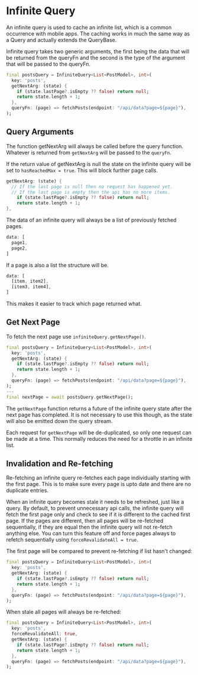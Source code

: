 # Infinite Query

An infinite query is used to cache an infinite list, which is a common occurrence with mobile apps. The caching works
in much the same way as a Query and actually extends the QueryBase.

Infinite query takes two generic arguments, the first being the data that will be returned from the queryFn and the
second is the type of the argument that will be passed to the queryFn.

```dart
final postsQuery = InfiniteQuery<List<PostModel>, int>(
  key: 'posts',
  getNextArg: (state) {
    if (state.lastPage?.isEmpty ?? false) return null;
    return state.length + 1;
  },
  queryFn: (page) => fetchPosts(endpoint: "/api/data?page=${page}"),
);
```

## Query Arguments

The function getNextArg will always be called before the query function. Whatever is returned from `getNextArg` will be
passed to the `queryFn`. 

If the return value of getNextArg is null the state on the infinite query will be set to
`hasReachedMax = true`. This will block further page calls.
```dart
getNextArg: (state) {
  // If the last page is null then no request has happened yet. 
  // If the last page is empty then the api has no more items.
    if (state.lastPage?.isEmpty ?? false) return null;
    return state.length + 1;
},
```

The data of an infinite query will always be a list of previously fetched pages. 
```dart
data: [
  page1, 
  page2,
]
```
If a page is also a list the structure will be. 

```dart
data: [
  [item, item2],
  [item3, item4],
]
```
This makes it easier to track which page returned what.

## Get Next Page
To fetch the next page use `infiniteQuery.getNextPage()`.

```dart
final postsQuery = InfiniteQuery<List<PostModel>, int>(
  key: 'posts',
  getNextArg: (state) {
    if (state.lastPage?.isEmpty ?? false) return null;
    return state.length + 1;
  },
  queryFn: (page) => fetchPosts(endpoint: "/api/data?page=${page}"),
);
---
final nextPage = await postsQuery.getNextPage();
```
The `getNextPage` function returns a future of the infinite query state after the next page has completed. It is not 
necessary to use this though, as the state will also be emitted down the query stream.

Each request for `getNextPage` will be de-duplicated, so only one request can be made at a time. This normally reduces 
the need for a throttle in an infinite list.

## Invalidation and Re-fetching

Re-fetching an infinite query re-fetches each page individually starting with the first page. This is to make sure every
page is upto date and there are no duplicate entries.

When an infinite query becomes stale it needs to be refreshed, just like a query. By default, to prevent unnecessary api 
calls, the infinite query will fetch the first page only and check to see if it is different to the cached first page.
If the pages are different, then all pages will be re-fetched sequentially, if they are equal then the infinite query 
will not re-fetch anything else. You can turn this feature off and force pages always to refetch sequentially using
`forceRevalidateAll = true`.


The first page will be compared to prevent re-fetching if list hasn't changed:
```dart
final postsQuery = InfiniteQuery<List<PostModel>, int>(
  key: 'posts',
  getNextArg: (state) {
    if (state.lastPage?.isEmpty ?? false) return null;
    return state.length + 1;
  },
  queryFn: (page) => fetchPosts(endpoint: "/api/data?page=${page}"),
);
```

When stale all pages will always be re-fetched:
```dart
final postsQuery = InfiniteQuery<List<PostModel>, int>(
  key: 'posts',
  forceRevalidateAll: true,
  getNextArg: (state) {
    if (state.lastPage?.isEmpty ?? false) return null;
    return state.length + 1;
  },
  queryFn: (page) => fetchPosts(endpoint: "/api/data?page=${page}"),
);
```




